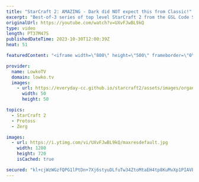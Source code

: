 ```yaml
---
title: "StarCraft 2: AMAZING - Dark did NOT expect this from Classic!"
excerpt: "Best-of-3 series of top level StarCraft 2 from the GSL Code S in South Korea. This series between Classic and Dark is not the Protoss versus Zerg I expected it to be. Loads of cheese and aggressive build orders to try and catch the opponent off guard. Minor mistakes that lead to major results. Support"
originalUrl: https://youtube.com/watch?v=UXvFJwBL9kQ
type: video
length: PT37M47S
publishedDateTime: 2023-10-30T12:00:39Z
heat: 51

featuredContent: "<iframe width=\"800\" height=\"500\" frameborder=\"0\" src=\"https://www.youtube.com/embed/UXvFJwBL9kQ\" allow=\"accelerometer; autoplay; encrypted-media; gyroscope; picture-in-picture\" allowfullscreen></iframe>"

provider:
  name: LowkoTV
  domain: lowko.tv
  images:
    - url: https://everyday-cc.github.io/starcraft2/assets/images/organizations/lowko.tv-50x50.jpg
      width: 50
      height: 50

topics:
  - StarCraft 2
  - Protoss
  - Zerg

images:
  - url: https://i.ytimg.com/vi/UXvFJwBL9kQ/maxresdefault.jpg
    width: 1280
    height: 720
    isCached: true

secured: "kl+cjWzWGzfQPG1lPtDn+7Xj6styuDLfuTw34ZtoMtaEH4tp8KuMvXp1PIAVbdzakw27AcMWb/VioMRBI6dfPdBKVJo4J5fdLHHcUEqhsGteDtz0yf3E7nvB/2fgydd80EZkBoYFt5Cm9J7S5bvwcVRixut/Lz53s942QKbVetRnO9dGEiGp6Wxel16TckWffleN8YgHCTtHhWiqPIhJrrnctlEwGidVxcmV9my7qQ804Ia19vYpE7HBqDSDHzRNxnb1hE5g1UaC1bo9NPPzGI/xVhuqRguNoC5nibH+BSNC8TzgBZviu2SwfbclLRBLDS2G6nhTx0Ep+b9DNhfEYGtT/4usGUAUOE3NsM/ZUm3K/h64/DDc6U7PhrZgj3VABC57VXzjpLCPPJzhg63C7RZNWOoWkCtPNSFX8nmsoL8=;xDiMMzRTB1CUaHwkzuQpvQ=="
---
```


